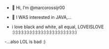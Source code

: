 - 👋 Hi, I’m @marcorossijr00
- 👀 I WAS interested in JAVA,...

- i love black and white, all equal, LOVEISLOVE :):):):):):):):):):):):):):):):):):):):):):):)

-...also LOL is bad :)

